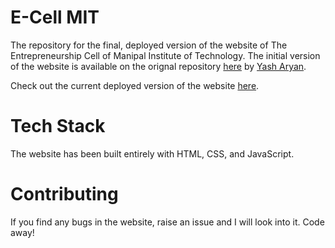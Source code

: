 # E-Cell MIT

The repository for the final, deployed version of the website of The Entrepreneurship Cell of Manipal Institute of Technology. The initial version of the website is available on the orignal repository [here](https://github.com/canaryGrapher/E-Cell-mit) by [Yash Aryan](https://github.com/canaryGrapher/).

Check out the current deployed version of the website [here](). 

# Tech Stack

The website has been built entirely with HTML, CSS, and JavaScript.

# Contributing

If you find any bugs in the website, raise an issue and I will look into it. Code away!